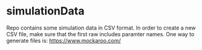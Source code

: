# simulationData
Repo contains some simulation data in CSV format.
In order to create a new CSV file, make sure that the first raw includes paramter names.
One way to generate files is: https://www.mockaroo.com/
